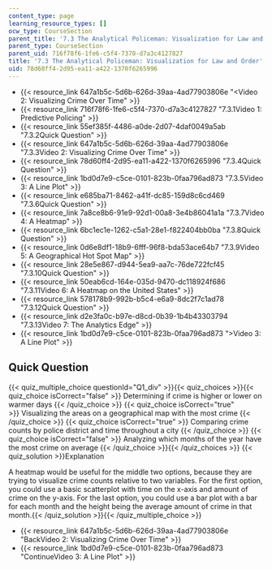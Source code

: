 ```yaml
---
content_type: page
learning_resource_types: []
ocw_type: CourseSection
parent_title: '7.3 The Analytical Policeman: Visualization for Law and Order'
parent_type: CourseSection
parent_uid: 716f78f6-1fe6-c5f4-7370-d7a3c4127827
title: '7.3 The Analytical Policeman: Visualization for Law and Order'
uid: 78d60ff4-2d95-ea11-a422-1370f6265996
---
```


*   {{< resource_link 647a1b5c-5d6b-626d-39aa-4ad77903806e "\<Video 2: Visualizing Crime Over Time" >}}
*   {{< resource_link 716f78f6-1fe6-c5f4-7370-d7a3c4127827 "7.3.1Video 1: Predictive Policing" >}}
*   {{< resource_link 55ef385f-4486-a0de-2d07-4daf0049a5ab "7.3.2Quick Question" >}}
*   {{< resource_link 647a1b5c-5d6b-626d-39aa-4ad77903806e "7.3.3Video 2: Visualizing Crime Over Time" >}}
*   {{< resource_link 78d60ff4-2d95-ea11-a422-1370f6265996 "7.3.4Quick Question" >}}
*   {{< resource_link 1bd0d7e9-c5ce-0101-823b-0faa796ad873 "7.3.5Video 3: A Line Plot" >}}
*   {{< resource_link e685ba71-8462-a41f-dc85-159d8c6cd469 "7.3.6Quick Question" >}}
*   {{< resource_link 7a8ce8b6-91e9-92d1-00a8-3e4b86041a1a "7.3.7Video 4: A Heatmap" >}}
*   {{< resource_link 6bc1ec1e-1262-c5a1-28e1-f822404bb0ba "7.3.8Quick Question" >}}
*   {{< resource_link 0d6e8df1-18b9-6fff-96f8-bda53ace64b7 "7.3.9Video 5: A Geographical Hot Spot Map" >}}
*   {{< resource_link 28e5e867-d944-5ea9-aa7c-76de722fcf45 "7.3.10Quick Question" >}}
*   {{< resource_link 50eab6cd-164e-035d-9470-dc118924f686 "7.3.11Video 6: A Heatmap on the United States" >}}
*   {{< resource_link 578178b9-992b-b5c4-e6a9-8dc2f7c1ad78 "7.3.12Quick Question" >}}
*   {{< resource_link d2e3fa0c-b97e-d8cd-0b39-1b4b43303794 "7.3.13Video 7: The Analytics Edge" >}}
*   {{< resource_link 1bd0d7e9-c5ce-0101-823b-0faa796ad873 "\>Video 3: A Line Plot" >}}

Quick Question
--------------

{{< quiz_multiple_choice questionId="Q1_div" >}}{{< quiz_choices >}}{{< quiz_choice isCorrect="false" >}}&nbsp;Determining if crime is higher or lower on warmer days&nbsp;{{< /quiz_choice >}}
{{< quiz_choice isCorrect="true" >}}&nbsp;Visualizing the areas on a geographical map with the most crime&nbsp;{{< /quiz_choice >}}
{{< quiz_choice isCorrect="true" >}}&nbsp;Comparing crime counts by police district and time throughout a city&nbsp;{{< /quiz_choice >}}
{{< quiz_choice isCorrect="false" >}}&nbsp;Analyzing which months of the year have the most crime on average&nbsp;{{< /quiz_choice >}}{{< /quiz_choices >}}
{{< quiz_solution >}}Explanation

A heatmap would be useful for the middle two options, because they are trying to visualize crime counts relative to two variables. For the first option, you could use a basic scatterplot with time on the x-axis and amount of crime on the y-axis. For the last option, you could use a bar plot with a bar for each month and the height being the average amount of crime in that month.{{< /quiz_solution >}}{{< /quiz_multiple_choice >}}

*   {{< resource_link 647a1b5c-5d6b-626d-39aa-4ad77903806e "BackVideo 2: Visualizing Crime Over Time" >}}
*   {{< resource_link 1bd0d7e9-c5ce-0101-823b-0faa796ad873 "ContinueVideo 3: A Line Plot" >}}
